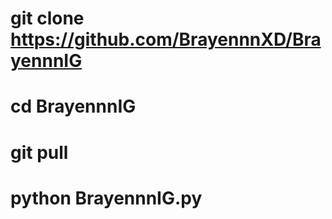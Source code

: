 

# git clone https://github.com/BrayennnXD/BrayennnIG














# cd BrayennnIG







# git pull







# python BrayennnIG.py
